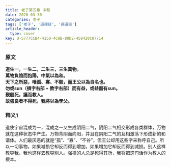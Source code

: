 ```yaml
---
title: 老子第五章 中和
date: 2020-03-30
categories: 老子
tags: ['老子', '道德经', '德道经']
article_header:
  type: cover
key: U-5777CCB4-4150-4C0B-80DE-458420C07714
---
```


### 原文

**道生一，一生二，二生三，三生萬物。**  
**萬物負陰而抱陽，中氣以為和。**  
**天下之所惡，唯孤、寡、不榖，而王公以為自名也。**  
**勿或sun（損字右部 + 教字右部）而有益，或益而有sun。**  
**覲殷死，議而教人。**  
**故強良者不得死，我將以為學父。**

<!--more-->

### 释义1

道使宇宙混成为一，混成之一又生成阴阳二气，阴阳二气相交形成各类群体，万物就在这种状态中产生。万物背阴而向阳，并且在阴阳二气的互相激荡下形成新的和谐体。人们最厌恶的就是“孤”、“寡”、“不谷”，但王公却用这些字来称呼自己。所以一切事物，如果减损它却反而得到增加，如果增加它却反而得到减损。别人这样教导我，我也这样去教导别人。强横的人总是死得其所，我将把这句话作为教人的根本。

